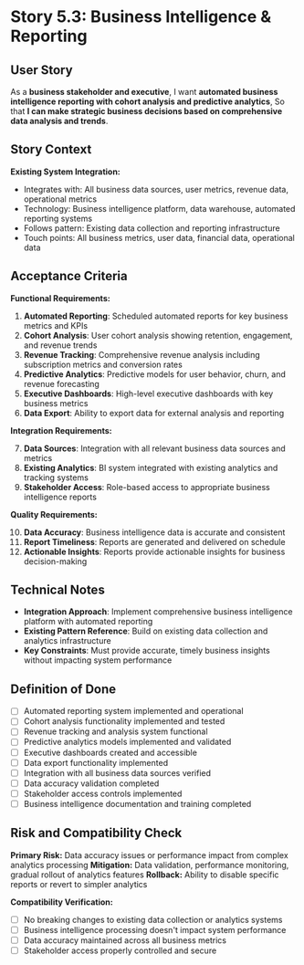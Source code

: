 # Story 5.3: Business Intelligence & Reporting

## User Story

As a **business stakeholder and executive**,
I want **automated business intelligence reporting with cohort analysis and predictive analytics**,
So that **I can make strategic business decisions based on comprehensive data analysis and trends**.

## Story Context

**Existing System Integration:**
- Integrates with: All business data sources, user metrics, revenue data, operational metrics
- Technology: Business intelligence platform, data warehouse, automated reporting systems
- Follows pattern: Existing data collection and reporting infrastructure
- Touch points: All business metrics, user data, financial data, operational data

## Acceptance Criteria

**Functional Requirements:**

1. **Automated Reporting**: Scheduled automated reports for key business metrics and KPIs
2. **Cohort Analysis**: User cohort analysis showing retention, engagement, and revenue trends
3. **Revenue Tracking**: Comprehensive revenue analysis including subscription metrics and conversion rates
4. **Predictive Analytics**: Predictive models for user behavior, churn, and revenue forecasting
5. **Executive Dashboards**: High-level executive dashboards with key business metrics
6. **Data Export**: Ability to export data for external analysis and reporting

**Integration Requirements:**

7. **Data Sources**: Integration with all relevant business data sources and metrics
8. **Existing Analytics**: BI system integrated with existing analytics and tracking systems
9. **Stakeholder Access**: Role-based access to appropriate business intelligence reports

**Quality Requirements:**

10. **Data Accuracy**: Business intelligence data is accurate and consistent
11. **Report Timeliness**: Reports are generated and delivered on schedule
12. **Actionable Insights**: Reports provide actionable insights for business decision-making

## Technical Notes

- **Integration Approach**: Implement comprehensive business intelligence platform with automated reporting
- **Existing Pattern Reference**: Build on existing data collection and analytics infrastructure
- **Key Constraints**: Must provide accurate, timely business insights without impacting system performance

## Definition of Done

- [ ] Automated reporting system implemented and operational
- [ ] Cohort analysis functionality implemented and tested
- [ ] Revenue tracking and analysis system functional
- [ ] Predictive analytics models implemented and validated
- [ ] Executive dashboards created and accessible
- [ ] Data export functionality implemented
- [ ] Integration with all business data sources verified
- [ ] Data accuracy validation completed
- [ ] Stakeholder access controls implemented
- [ ] Business intelligence documentation and training completed

## Risk and Compatibility Check

**Primary Risk:** Data accuracy issues or performance impact from complex analytics processing
**Mitigation:** Data validation, performance monitoring, gradual rollout of analytics features
**Rollback:** Ability to disable specific reports or revert to simpler analytics

**Compatibility Verification:**
- [ ] No breaking changes to existing data collection or analytics systems
- [ ] Business intelligence processing doesn't impact system performance
- [ ] Data accuracy maintained across all business metrics
- [ ] Stakeholder access properly controlled and secure
